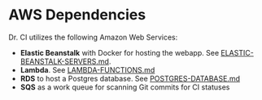 # AWS Dependencies

Dr. CI utilizes the following Amazon Web Services:

* **Elastic Beanstalk** with Docker for hosting the webapp. See [ELASTIC-BEANSTALK-SERVERS.md](ELASTIC-BEANSTALK-SERVERS.md).
* **Lambda**. See [LAMBDA-FUNCTIONS.md](LAMBDA-FUNCTIONS.md)
* **RDS** to host a Postgres database.  See [POSTGRES-DATABASE.md](POSTGRES-DATABASE.md)
* **SQS** as a work queue for scanning Git commits for CI statuses

